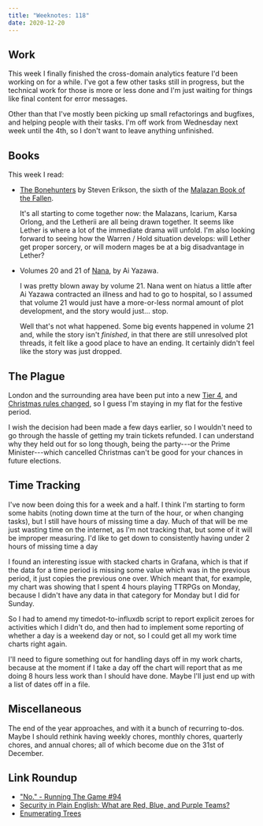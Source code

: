 ```yaml
---
title: "Weeknotes: 118"
date: 2020-12-20
---
```


## Work

This week I finally finished the cross-domain analytics feature I'd
been working on for a while.  I've got a few other tasks still in
progress, but the technical work for those is more or less done and
I'm just waiting for things like final content for error messages.

Other than that I've mostly been picking up small refactorings and
bugfixes, and helping people with their tasks.  I'm off work from
Wednesday next week until the 4th, so I don't want to leave anything
unfinished.


## Books

This week I read:

- [The Bonehunters][] by Steven Erikson, the sixth of the [Malazan Book of the Fallen][].

  It's all starting to come together now: the Malazans, Icarium, Karsa
  Orlong, and the Letherii are all being drawn together.  It seems
  like Lether is where a lot of the immediate drama will unfold.  I'm
  also looking forward to seeing how the Warren / Hold situation
  develops: will Lether get proper sorcery, or will modern mages be at
  a big disadvantage in Lether?

- Volumes 20 and 21 of [Nana][], by Ai Yazawa.

  I was pretty blown away by volume 21.  Nana went on hiatus a little
  after Ai Yazawa contracted an illness and had to go to hospital, so
  I assumed that volume 21 would just have a more-or-less normal
  amount of plot development, and the story would just... stop.

  Well that's not what happened.  Some big events happened in volume
  21 and, while the story isn't *finished*, in that there are still
  unresolved plot threads, it felt like a good place to have an
  ending.  It certainly didn't feel like the story was just dropped.

[The Bonehunters]: https://en.wikipedia.org/wiki/The_Bonehunters
[Malazan Book of the Fallen]: https://en.wikipedia.org/wiki/Malazan_Book_of_the_Fallen
[Nana]: https://en.wikipedia.org/wiki/Nana_(manga)


## The Plague

London and the surrounding area have been put into a new [Tier 4][],
and [Christmas rules changed][], so I guess I'm staying in my flat for
the festive period.

I wish the decision had been made a few days earlier, so I wouldn't
need to go through the hassle of getting my train tickets refunded.  I
can understand why they held out for so long though, being the
party---or the Prime Minister---which cancelled Christmas can't be
good for your chances in future elections.

[Tier 4]: https://www.gov.uk/guidance/tier-4-stay-at-home
[Christmas rules changed]: https://www.gov.uk/guidance/guidance-for-the-christmas-period


## Time Tracking

I've now been doing this for a week and a half.  I think I'm starting
to form some habits (noting down time at the turn of the hour, or when
changing tasks), but I still have hours of missing time a day.  Much
of that will be me just wasting time on the internet, as I'm not
tracking that, but some of it will be improper measuring.  I'd like to
get down to consistently having under 2 hours of missing time a day

I found an interesting issue with stacked charts in Grafana, which is
that if the data for a time period is missing some value which was in
the previous period, it just copies the previous one over.  Which
meant that, for example, my chart was showing that I spent 4 hours
playing TTRPGs on Monday, because I didn't have any data in that
category for Monday but I did for Sunday.

So I had to amend my timedot-to-influxdb script to report explicit
zeroes for activities which I didn't do, and then had to implement
some reporting of whether a day is a weekend day or not, so I could
get all my work time charts right again.

I'll need to figure something out for handling days off in my work
charts, because at the moment if I take a day off the chart will
report that as me doing 8 hours less work than I should have done.
Maybe I'll just end up with a list of dates off in a file.


## Miscellaneous

The end of the year approaches, and with it a bunch of recurring
to-dos.  Maybe I should rethink having weekly chores, monthly chores,
quarterly chores, and annual chores; all of which become due on the
31st of December.


## Link Roundup

- ["No." - Running The Game #94](https://www.youtube.com/watch?v=6St9pH4-16E)
- [Security in Plain English: What are Red, Blue, and Purple Teams?](https://www.secureauth.com/blog/security-in-plain-english-what-are-red-blue-and-purple-teams-2/)
- [Enumerating Trees](https://doisinkidney.com/posts/2020-12-14-enumerating-trees.html)
